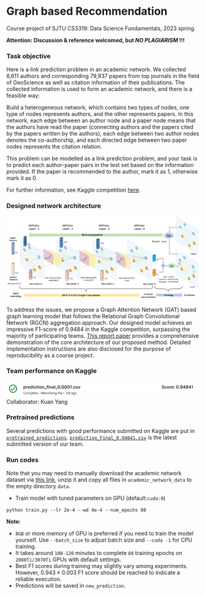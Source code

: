 # Graph based Recommendation
Course project of SJTU CS3319: Data Science Fundamentals, 2023 spring.

**Attention: Discussion & reference welcomed, but ***NO PLAGIARISM*** !!!**

### Task objective
Here is a link prediction problem in an academic network. We collected 6,611 authors and corresponding 79,937 papers from top journals in the field of GeoScience as well as citation information of their publications. The collected information is used to form an academic network, and there is a feasible way:

Build a heterogeneous network, which contains two types of nodes, one type of nodes represents authors, and the other represents papers. In this network, each edge between an author node and a paper node means that the authors have read the paper (connecting authors and the papers cited by the papers written by the authors), each edge between two author nodes denotes the co-authorship, and each directed edge between two paper nodes represents the citation relation.

This problem can be modelled as a link prediction problem, and your task is to predict each author-paper pairs in the test set based on the information provided. If the paper is recommended to the author, mark it as 1, otherwise mark it as 0.

For further information, see Kaggle competition [here](https://www.kaggle.com/competitions/cs3319-02-project-1-graph-based-recommendation).

### Designed network architecture
![frame](imgs/structure.png)

To address the issues, we propose a Graph Attention Network (GAT) based graph learning model that follows the Relational Graph Convolutional Network (RGCN) aggregation approach. Our designed model achieves an impressive F1-score of 0.9484 in the Kaggle competition, surpassing the majority of participating teams. [This report paper](report/Report_for_data_science_fundamentals.pdf) provides a comprehensive demonstration of the core architecture of our proposed method. Detailed implementation instructions are also disclosed for the purpose of reproducibility as a course project.

### Team performance on Kaggle
![frame](imgs/screenshot.png)
Collaborator: Kuan Yang

### Pretrained predictions
Several predictions with good performance submitted on Kaggle are put in [`pretrained_predictions`](pretrained_predictions). [`prediction_Final_0.94841.csv`](pretrained_predictions/prediction_Final_0.94841.csv) is the latest submitted version of our team.


### Run codes
Note that you may need to manually download the academic network dataset via [this link](https://drive.google.com/uc?id=1IGO3REgo88YHag3_yfftOIy8F5LTlhhA&export=download), unzip it and copy all files in `academic_network_data` to the empty directory `data`.

- Train model with tuned parameters on GPU (default:`cuda:0`)
```
python train.py --lr 2e-4 --wd 4e-4 --num_epochs 80
```

**Note:**
- `8GB` or more memory of GPU is preferred if you need to train the model yourself. Use `--batch_size` to adjust batch size and `--cuda -1` for CPU training. 
- It takes around `100-120` minutes to complete `80` training epochs on `2080Ti/3070Ti` GPUs with default settings.
- Best F1 scores during training may slightly vary among experiments. However, $0.943\pm 0.003$ F1 score should be reached to indicate a reliable execution.
- Predictions will be saved in `new_prediction`.
